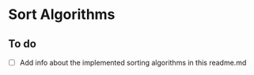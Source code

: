 # Sort Algorithms

## To do
- [ ] Add info about the implemented sorting algorithms in this readme.md 